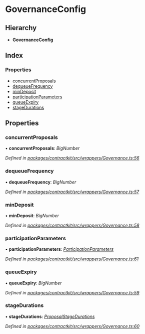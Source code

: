 # GovernanceConfig

## Hierarchy

* **GovernanceConfig**

## Index

### Properties

* [concurrentProposals](../interfaces/_wrappers_governance_.governanceconfig.md#concurrentproposals)
* [dequeueFrequency](../interfaces/_wrappers_governance_.governanceconfig.md#dequeuefrequency)
* [minDeposit](../interfaces/_wrappers_governance_.governanceconfig.md#mindeposit)
* [participationParameters](../interfaces/_wrappers_governance_.governanceconfig.md#participationparameters)
* [queueExpiry](../interfaces/_wrappers_governance_.governanceconfig.md#queueexpiry)
* [stageDurations](../interfaces/_wrappers_governance_.governanceconfig.md#stagedurations)

## Properties

### concurrentProposals

• **concurrentProposals**: _BigNumber_

_Defined in_ [_packages/contractkit/src/wrappers/Governance.ts:56_](https://github.com/celo-org/celo-monorepo/blob/master/packages/contractkit/src/wrappers/Governance.ts#L56)

### dequeueFrequency

• **dequeueFrequency**: _BigNumber_

_Defined in_ [_packages/contractkit/src/wrappers/Governance.ts:57_](https://github.com/celo-org/celo-monorepo/blob/master/packages/contractkit/src/wrappers/Governance.ts#L57)

### minDeposit

• **minDeposit**: _BigNumber_

_Defined in_ [_packages/contractkit/src/wrappers/Governance.ts:58_](https://github.com/celo-org/celo-monorepo/blob/master/packages/contractkit/src/wrappers/Governance.ts#L58)

### participationParameters

• **participationParameters**: [_ParticipationParameters_](../interfaces/_wrappers_governance_.participationparameters.md)

_Defined in_ [_packages/contractkit/src/wrappers/Governance.ts:61_](https://github.com/celo-org/celo-monorepo/blob/master/packages/contractkit/src/wrappers/Governance.ts#L61)

### queueExpiry

• **queueExpiry**: _BigNumber_

_Defined in_ [_packages/contractkit/src/wrappers/Governance.ts:59_](https://github.com/celo-org/celo-monorepo/blob/master/packages/contractkit/src/wrappers/Governance.ts#L59)

### stageDurations

• **stageDurations**: [_ProposalStageDurations_](../interfaces/_wrappers_governance_.proposalstagedurations.md)

_Defined in_ [_packages/contractkit/src/wrappers/Governance.ts:60_](https://github.com/celo-org/celo-monorepo/blob/master/packages/contractkit/src/wrappers/Governance.ts#L60)

